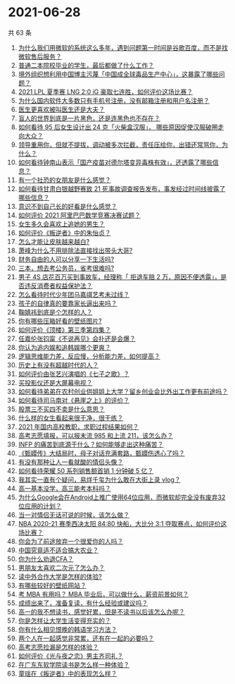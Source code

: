 # 2021-06-28

共 63 条

<!-- BEGIN -->
<!-- 最后更新时间 Mon Jun 28 2021 01:10:56 GMT+0800 (China Standard Time) -->

1. [为什么我们用微软的系统这么多年，遇到问题第一时间是谷歌百度，而不是找微软售后服务？](https://www.zhihu.com/question/463391853)
2. [普通二本院校毕业的学生，最后都做了什么工作？](https://www.zhihu.com/question/267563742)
3. [境外组织想利用中国博主污蔑「中国成全球毒品生产中心」，这暴露了哪些问题？](https://www.zhihu.com/question/467242610)
4. [2021 LPL 夏季赛 LNG 2:0 iG
   豪取七连胜，如何评价这场比赛？](https://www.zhihu.com/question/468185851)
5. [为什么国内软件大多数只有手机号注册，没有邮箱注册和用户名注册？](https://www.zhihu.com/question/331360215)
6. [医生更喜欢被叫医生还是大夫？](https://www.zhihu.com/question/392695588)
7. [盲人的世界到底是一片黑色，还是连黑色也不存在？](https://www.zhihu.com/question/48476818)
8. [如何看待 95 后女生设计出 24 克「火柴盒汉服」，
   哪些原因促使汉服破圈走向大众？](https://www.zhihu.com/question/467576874)
9. [领导重用你，但就不提拔，调动被多次拦截，责任压给你，出错还常骂你，为什么？](https://www.zhihu.com/question/371428511)
10. [如何看待钟南山表示「国产疫苗对德尔塔变异毒株有效」，还透露了哪些信息？](https://www.zhihu.com/question/467727614)
11. [有一个社恐的女朋友是什么感觉？](https://www.zhihu.com/question/323962570)
12. [如何看待甘肃白银越野赛致 21
    死事故调查报告发布，事发经过时间线披露了哪些信息？](https://www.zhihu.com/question/467819232)
13. [意识不到自己长的好看是什么感觉？](https://www.zhihu.com/question/461571422)
14. [如何评价 2021 阿里巴巴数学竞赛决赛试题？](https://www.zhihu.com/question/467903915)
15. [女生多久会喜欢上追她的男生？](https://www.zhihu.com/question/318419047)
16. [如何评价《叛逆者》中的朱怡贞？](https://www.zhihu.com/question/464194950)
17. [怎么才能让皮肤越来越白?](https://www.zhihu.com/question/458127901)
18. [萧峰为什么不用排除法直接找出带头大哥?](https://www.zhihu.com/question/465793725)
19. [财务自由的人可以分享一下生活吗?](https://www.zhihu.com/question/452616303)
20. [三本，想去考公务员，省考很难吗?](https://www.zhihu.com/question/332487091)
21. [男子 4S 店花百万买到事故车，经理称「 拒退车赔 2
    万，原因不便透露」，是否违反消费者权益保护法？](https://www.zhihu.com/question/467888396)
22. [怎么看待时代少年团马嘉祺艺考未过线？](https://www.zhihu.com/question/467985728)
23. [孩子的自律真的要靠家长逼出来吗？](https://www.zhihu.com/question/436192830)
24. [鞠婧祎到底是个怎样的人？](https://www.zhihu.com/question/451531217)
25. [你有哪些压箱好看的壁纸图片?](https://www.zhihu.com/question/452324718)
26. [如何评价《顶楼》第三季第四集？](https://www.zhihu.com/question/467430940)
27. [任嘉伦张钧甯《不说再见》会扑还是会爆？](https://www.zhihu.com/question/465852395)
28. [你认为追内娱和追韩娱哪个更爽？](https://www.zhihu.com/question/467521263)
29. [逻辑思维能力差，反应慢，分析能力差，如何提高？](https://www.zhihu.com/question/20119939)
30. [历史上有没有超越时代的人？](https://www.zhihu.com/question/25538697)
31. [如何评价由张艺兴演唱的《七子之歌》？](https://www.zhihu.com/question/468080201)
32. [买投影仪还是大屏幕电视？](https://www.zhihu.com/question/22925179)
33. [如何看待弟弟在农村创业供姐姐上大学？留乡创业会比外出工作更有前途吗？](https://www.zhihu.com/question/467948955)
34. [如何看待司马南对《悬崖之上》的评价？](https://www.zhihu.com/question/462226337)
35. [股票三不买四不卖是什么意思？](https://www.zhihu.com/question/453247969)
36. [什么样的女生看起来很干净，很干练？](https://www.zhihu.com/question/23796174)
37. [2021 年国内高校教职，求职过程结果如何？](https://www.zhihu.com/question/422467775)
38. [高考志愿填报，可以报末流 985 和上流 211，该怎么办？](https://www.zhihu.com/question/466861114)
39. [INFP 的痛苦到底源于什么？如何能够走出这种痛苦？](https://www.zhihu.com/question/464694241)
40. [《甄嬛传》大结局时，母子对话充满套路，甄嬛伤透心了吗？](https://www.zhihu.com/question/404317643)
41. [有没有那种让人一看就酸的情侣头像？](https://www.zhihu.com/question/432753689)
42. [如何看待荣耀 50 系列销售额首销 1 分钟破 5 亿？](https://www.zhihu.com/question/467418330)
43. [我其实一直有个疑问，易烊千玺为什么敢在大街上录 vlog？](https://www.zhihu.com/question/464875636)
44. [高一基本没学，高三能考本科吗？](https://www.zhihu.com/question/465880433)
45. [为什么Google会在Android上推广使用64位应用，而微软却完全没有废弃32位应用的计划？](https://www.zhihu.com/question/461368950)
46. [当一对情侣无话可说的时候，该怎么做？](https://www.zhihu.com/question/280272233)
47. [NBA 2020-21 赛季西决太阳 84:80 快船，大比分 3:1
    夺取赛点，如何评价这场比赛？](https://www.zhihu.com/question/468067856)
48. [你会为了前途放弃一个很爱你的人吗？](https://www.zhihu.com/question/465840049)
49. [中国究竟适不适合搞大农业？](https://www.zhihu.com/question/323105287)
50. [你为什么劝退CFA？](https://www.zhihu.com/question/452285810)
51. [男朋友太喜欢二次元了怎么办？](https://www.zhihu.com/question/402086093)
52. [读中外合作大学是怎样的体验?](https://www.zhihu.com/question/370794883)
53. [有哪些较好的壁纸网站？](https://www.zhihu.com/question/32762402)
54. [考 MBA 有用吗？ MBA 毕业后，可以做什么，薪资前景如何？](https://www.zhihu.com/question/424963203)
55. [成绩出来了，准备复读，有什么经验或建议吗？](https://www.zhihu.com/question/466920064)
56. [高一的我不想读书，感觉好累，但是不读书以后该怎么办呢？](https://www.zhihu.com/question/462952243)
57. [你是怎样让大学生活变得充实的？](https://www.zhihu.com/question/458754159)
58. [你有什么相见恨晚的韩语学习方法？](https://www.zhihu.com/question/32217419)
59. [两个人在一起感觉非常累，还有在一起的必要吗？](https://www.zhihu.com/question/462421326)
60. [高考志愿捡漏是怎样的体验？](https://www.zhihu.com/question/59549503)
61. [如何评价《光与夜之恋》男主齐司礼？](https://www.zhihu.com/question/466812216)
62. [在广东东软学院读书是怎么样一种体验？](https://www.zhihu.com/question/36540493)
63. [童瑶在《叛逆者》中的表现怎么样？](https://www.zhihu.com/question/463850620)

<!-- END -->
